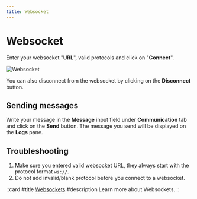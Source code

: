 ```yaml
---
title: Websocket
---
```


# Websocket

Enter your websocket "**URL**", valid protocols and click on "**Connect**".

![Websocket](/images/getting-started/realtime/websocket.gif)

You can also disconnect from the websocket by clicking on the **Disconnect** button.

## Sending messages

Write your message in the **Message** input field under **Communication** tab and click on the **Send** button. The message you send will be displayed on the **Logs** pane.

## Troubleshooting

1. Make sure you entered valid websocket URL, they always start with the protocol format `ws://`.
2. Do not add invalid/blank protocol before you connect to a websocket.

::card
#title
[Websockets](/documentation/protocols/realtime#websocket)
#description
Learn more about Websockets.
::
